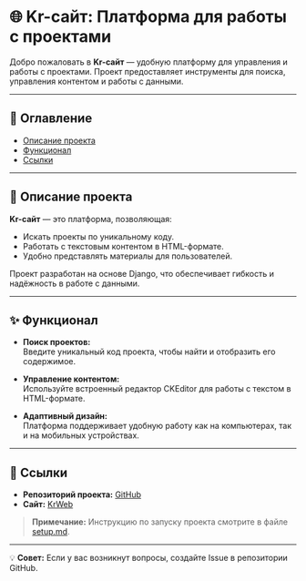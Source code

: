 # 🌐 Kr-сайт: Платформа для работы с проектами

Добро пожаловать в **Kr-сайт** — удобную платформу для управления и работы с проектами. Проект предоставляет инструменты для поиска, управления контентом и работы с данными.

---

## 📖 Оглавление
- [Описание проекта](#описание-проекта)
- [Функционал](#функционал)
- [Ссылки](#ссылки)

---

## 📜 Описание проекта
**Kr-сайт** — это платформа, позволяющая:
- Искать проекты по уникальному коду.
- Работать с текстовым контентом в HTML-формате.
- Удобно представлять материалы для пользователей.

Проект разработан на основе Django, что обеспечивает гибкость и надёжность в работе с данными.

---

## ✨ Функционал
- **Поиск проектов:**  
  Введите уникальный код проекта, чтобы найти и отобразить его содержимое.
  
- **Управление контентом:**  
  Используйте встроенный редактор CKEditor для работы с текстом в HTML-формате.
  
- **Адаптивный дизайн:**  
  Платформа поддерживает удобную работу как на компьютерах, так и на мобильных устройствах.

---

## 🔗 Ссылки
- **Репозиторий проекта:** [GitHub](https://github.com/124476/KrWeb/)
- **Сайт:** [KrWeb](https://KrWeb.pythonanywhere.com/)

> **Примечание:** Инструкцию по запуску проекта смотрите в файле [setup.md](setup.md).

---

💡 **Совет:** Если у вас возникнут вопросы, создайте Issue в репозитории GitHub.